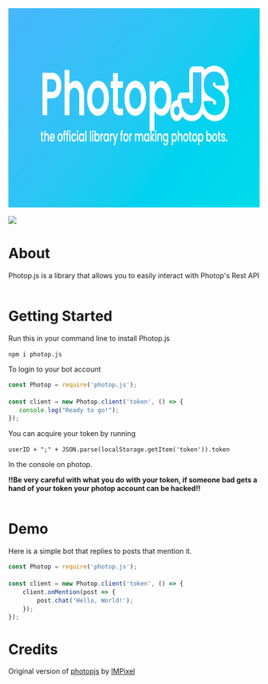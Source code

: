 <div allign="center">
    <img src="docs/images/banner.png" style="height: 400px;">
</div>

![](https://raster.shields.io/badge/Status-BETA-orange.png)

# About
Photop.js is a library that allows you to easily interact with Photop's Rest API
<br><br>
# Getting Started

Run this in your command line to install Photop.js

`npm i photop.js`

To login to your bot account

```js
const Photop = require('photop.js');

const client = new Photop.client('token', () => {
   console.log("Ready to go!");
});
```

You can acquire your token by running

`userID + ";" + JSON.parse(localStorage.getItem('token')).token`

In the console on photop.

**!!Be very careful with what you do with your token, if someone bad gets a hand of your token your photop account can be hacked!!**
<br><br>
# Demo

Here is a simple bot that replies to posts that mention it.

```js
const Photop = require('photop.js');

const client = new Photop.client('token', () => {
    client.onMention(post => {
        post.chat('Hello, World!');
    });
});
```

# Credits

Original version of [photopjs](https://www.npmjs.com/package/photopjs) by [IMPixel](https://impixel.tech)
